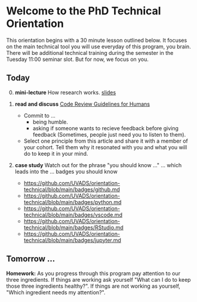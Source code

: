 # Welcome to the PhD Technical Orientation
This orientation begins with a 30 minute lesson outlined below. It focuses on the main technical tool you will use everyday of this program, you brain. There will be additional technical training during the semester in the Tuesday 11:00 seminar slot. But for now, we focus on you.

## Today
0. **mini-lecture** How research works. [slides](https://myuva-my.sharepoint.com/:p:/g/personal/lpa2a_virginia_edu/ETZajUzzjuJCmjWDVZGKrrUBfaEcXjXGlrimSRM1f2jozw?e=bCdJ9l)

1. **read and discuss** [Code Review Guidelines for Humans](https://phauer.com/2018/code-review-guidelines/)

    * Commit to ...
      * being humble.
      * asking if someone wants to recieve feedback before giving feedback (Sometimes, people just need you to listen to them).
    * Select one principle from this article and share it with a member of your cohort. Tell them why it resonated with you and what you will do to keep it in your mind.

2. **case study** Watch out for the phrase "you should know ..." ... which leads into the ... badges you should know
    * https://github.com/UVADS/orientation-technical/blob/main/badges/github.md
    * https://github.com/UVADS/orientation-technical/blob/main/badges/python.md
    * https://github.com/UVADS/orientation-technical/blob/main/badges/vscode.md
    * https://github.com/UVADS/orientation-technical/blob/main/badges/RStudio.md
    * https://github.com/UVADS/orientation-technical/blob/main/badges/jupyter.md

## Tomorrow ...

**Homework:** As you progress through this program pay attention to our three ingredients. If things are working ask yourself "What can I do to keep those three ingredients healthy?". If things are not working as yourself, "Which ingredient needs my attention?".
